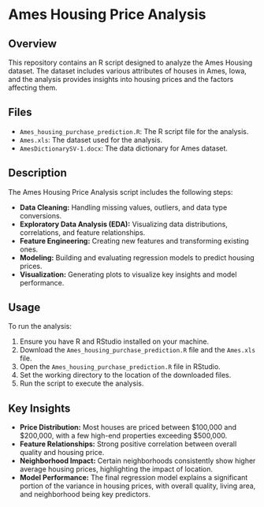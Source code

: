 # Ames Housing Price Analysis

## Overview
This repository contains an R script designed to analyze the Ames Housing dataset. The dataset includes various attributes of houses in Ames, Iowa, and the analysis provides insights into housing prices and the factors affecting them.

## Files
- `Ames_housing_purchase_prediction.R`: The R script file for the analysis.
- `Ames.xls`: The dataset used for the analysis.
- `AmesDictionarySV-1.docx`: The data dictionary for Ames dataset.

## Description
The Ames Housing Price Analysis script includes the following steps:
- **Data Cleaning:** Handling missing values, outliers, and data type conversions.
- **Exploratory Data Analysis (EDA):** Visualizing data distributions, correlations, and feature relationships.
- **Feature Engineering:** Creating new features and transforming existing ones.
- **Modeling:** Building and evaluating regression models to predict housing prices.
- **Visualization:** Generating plots to visualize key insights and model performance.

## Usage
To run the analysis:
1. Ensure you have R and RStudio installed on your machine.
2. Download the `Ames_housing_purchase_prediction.R` file and the `Ames.xls` file.
3. Open the `Ames_housing_purchase_prediction.R` file in RStudio.
4. Set the working directory to the location of the downloaded files.
5. Run the script to execute the analysis.

## Key Insights
- **Price Distribution:** Most houses are priced between $100,000 and $200,000, with a few high-end properties exceeding $500,000.
- **Feature Relationships:** Strong positive correlation between overall quality and housing price.
- **Neighborhood Impact:** Certain neighborhoods consistently show higher average housing prices, highlighting the impact of location.
- **Model Performance:** The final regression model explains a significant portion of the variance in housing prices, with overall quality, living area, and neighborhood being key predictors.

